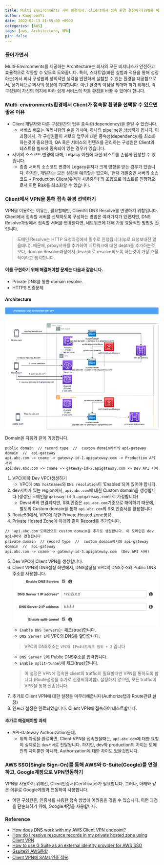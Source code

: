 ```yaml
---
title: Multi Environments 서버 환경에서, client에서 접속 환경 결정하기(VPN을 이용)
author: KanghoonYi
date: 2022-02-13 21:55:00 +0900
categories: [AWS]
tags: [aws, Architecture, VPN]
pin: false
---
```


### 들어가면서
Multi-Environments를 제공하는 Architecture는 회사의 모든 비지니스가 안전하고 효율적으로 작동할 수 있도록 도와줍니다.
특히, 스타트업(빠른 실험과 적용을 통해 성장하는)에서 회사 구성원의 창의적인 생각을 안전하게 실험할 수 있는 환경을 제공함으로서, 장기적으로 회사의 성장에 기여합니다.
이런 환경의 이점을 최대화 하기 위해선, 각 구성원이 자신의 의지에 따라 쉽게 서비스의 작동 환경을 바꿀 수 있어야 합니다.

### Multi-environments환경에서 Client가 접속할 환경을 선택할 수 있으면 좋은 이유
- Client 개발자와 다른 구성원간의 업무 종속성(dependency)을 줄일 수 있습니다.
  - 서비스 배포는 여러사람의 손을 거치며, 하나의 pipeline을 생성하게 됩니다. 이 과정에서, 각 구성원들이 서로의 업무에 대한 종속성(dependency)를 최소화 하는것이 중요한데, QA 혹은 서비스의 컨텐츠를 관리하는 구성원은 Client의 테스트용 빌드에 종속되어 있는 경우가 있습니다.
- 서버의 소스코드 변경에 대해, Legacy 어플에 대한 테스트를 손쉽게 진행할 수 있습니다.
  - 종종 서버의 소스코드 변경에 Legacy유저가 크게 영향을 받는 경우가 있습니다. 하지만, 개발자는 모든 상황을 예측할순 없으며, '현재 개발중인 서버의 소스코드 + Production Client(유저가 사용중인)'의 조합으로 테스트를 진행함으로서 이런 Risk를 최소화할 수 있습니다.

### Client에서 VPN을 통해 접속 환경 선택하기
VPN을 이용하는 이유는, 필요할때만, Client의 DNS Resolve를 변경하기 위함입니다.
Client에서 접속할 서버를 선택하도록 구성하는 방법은 여러가지가 있겠지만, DNS Resolve과정에서 접속할 서버를 변경한다면, 네트워크에 대해 가장 효율적인 방법일 것입니다.
> 도메인 Resolve는 HTTP 요청과정에서 필수로 진행됩니다(ip로 요청보내진 않을테니). 때문에, proxy서버를 추가하여 네트워크에 대한 depth를 추가하는것 보다, domain Resolve과정에서 dev서버로 resolve되도록 하는것이 가장 효율적이라고 생각합니다.

#### 이를 구현하기 위해 해결해야할 문제는 다음과 같습니다.
- Private DNS를 통한 domain resolve.
- HTTPS 인증문제

#### Architecture
![Multi Environment with VPN](/assets/img/for-post/multi-environment/multi-enviroment-vpn-architecture.drawio.png)

Domain을 다음과 같이 가정합니다.
```
public domain  // record type  //  custom domain에서의 api-gateway domain  //  api-gateway
api.abc.com -> cname -> gateway-id-1.apigateway.com -> Production API 서버
api.dev.abc.com -> cname -> gateway-id-2.apigateway.com -> Dev API 서버
```

1. VPC(이하 Dev VPC)생성하기
   - VPC에 `DNS hostnames`와 `DNS resolution`이 'Enabled'되어 있어야 합니다.
2. dev서버가 있는 region에서, `api.abc.com`에 대한 Custom domain을 생성합니다.(생성된 도메인을 `gateway-id-3.apigateway.com`으로 가정합니다)
   - Dev서버와 연결되지만, SSL인증은 `api.abc.com`기준으로 해야하기 때문에, 별도의 Custom domain을 통해 `api.abc.com`의 SSL인증서를 활용합니다
3. Route53에서, VPC에 대한 Private Hosted zone생성
4. Private Hosted Zone에 아래와 같이 Record를 추가합니다.
  ```
  // 'api.abc.com'도메인으로 custom domain을 추가로 생성합니다. 이 도메인은 dev api서버와 연결됩니다
  private domain  // record type  //  custom domain에서의 api-gateway domain  //  api-gateway
  api.abc.com -> cname -> gateway-id-3.apigateway.com  (Dev API 서버)
  ```
5. Dev VPC에 Client VPN을 생성합니다.
6. Client VPN의 DNS설정 화면에서, DNS설정을 VPC의 DNS주소와 Public DNS주소를 사용합니다.
   ![aws clientVPN configuration](/assets/img/for-post/multi-environment/aws-clientVPN-configuration-1.png)
   - `Enable DNS Servers`는 체크(true)합니다.
   - `DNS Server 1`에 VPC의 DNS를 할당합니다.
   > VPC의 DNS주소는 `VPC의 IPv4네트워크 범위 + 2` 입니다
   - `DNS Server 2`에 Public DNS주소를 입력합니다.
   - `Enable split-tunnel`에 체크(true)합니다.
   > 이 설정은 VPN에 접속한 client의 traffic이 필요할때만 VPN을 통하도록 합니다.(Route설정을 추가로 신경써줘야함). 설정하지 않으면, 모든 traffic이 VPN을 통해 전송됩니다.
7. 추가로 Client VPN에 대한 설정을 마무리해줍니다(Authorize탭과 Route관련 설정)
8. 인프라 설정은 완료되었습니다. Client VPN에 접속하여 테스트합니다.

#### 추가로 해결해야할 과제
- API-Gateway Authorization문제.
  - 위의 과정을 완료하면, Client VPN을 접속했을때는, `api.abc.com`에 대한 요청이 실제로는 `dev서버`로 전달됩니다. 하지만, dev와 production의 차이는 도메인의 차이뿐만 아니라, Authorization에 대한 차이도 있을것입니다.


### AWS SSO(Single Sign-On)를 통해 AWS와 G-Suite(Google)를 연결하고, Google계정으로 VPN연동하기
VPN을 사용하기 위해선, Client인증서(Certificate)가 필요합니다. 그러나, 아래와 같은 이유로 Google계정과 연동하여 사용합니다.
- 어떤 구성원은, 인증서를 사용한 접속 방법에 어려움을 겪을 수 있습니다. 이런 과정을 단순화하기 위해, Google계정을 사용합니다.


### Reference
- [How does DNS work with my AWS Client VPN endpoint?](https://aws.amazon.com/premiumsupport/knowledge-center/client-vpn-how-dns-works-with-endpoint/?nc1=h_ls)
- [How do I resolve resource records in my private hosted zone using Client VPN](https://aws.amazon.com/premiumsupport/knowledge-center/client-vpn-resolve-resource-records/?nc1=h_ls)
- [How to use G Suite as an external identity provider for AWS SSO](https://aws.amazon.com/ko/blogs/security/how-to-use-g-suite-as-external-identity-provider-aws-sso/)
- [Gsuite와 AWS통합](https://support.google.com/a/answer/6194963#zippy=%2C%EC%8B%9C%EC%9E%91%ED%95%98%EA%B8%B0-%EC%A0%84%EC%97%90)
- [Client VPN에 SAML인증 적용](https://aws.amazon.com/ko/blogs/security/authenticate-aws-client-vpn-users-with-aws-single-sign-on/)
